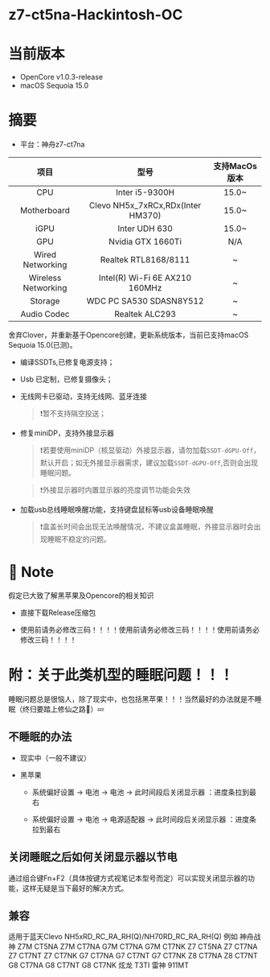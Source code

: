 # z7-ct5na-Hackintosh-OC

# 当前版本

- OpenCore v1.0.3-release
- macOS Sequoia 15.0

# 摘要

- 平台：神舟z7-ct7na

|        项目         |               型号                | 支持MacOs版本 |
| :-----------------: | :-------------------------------: | :-----------: |
|         CPU         |          Inter i5-9300H           |   15.0~       |
|     Motherboard     | Clevo NH5x_7xRCx,RDx(Inter HM370) |   15.0~       |
|        iGPU         |           Inter UDH 630           |   15.0~       |
|         GPU         |         Nvidia GTX 1660Ti         |      N/A      |
|  Wired Networking   |       Realtek RTL8168/8111        |       ~       |
| Wireless Networking |   Intel(R) Wi-Fi 6E AX210 160MHz  |       ~       |
|       Storage       |      WDC PC SA530 SDASN8Y512      |       ~       |
|     Audio Codec     |          Realtek ALC293           |       ~       |

舍弃Clover，并重新基于Opencore创建，更新系统版本，当前已支持macOS Sequoia 15.0(已测)。

- 编译SSDTs,已修复电源支持；

- Usb 已定制，已修复摄像头；

- 无线网卡已驱动，支持无线网、蓝牙连接

  > ❗​暂不支持隔空投送；

- 修复miniDP，支持外接显示器

  > ❗若要使用miniDP（核显驱动）外接显示器，请勿加载`SSDT-dGPU-Off`，默认开启；如无外接显示器需求，建议加载`SSDT-dGPU-Off`,否则会出现睡眠问题。
  
  > ❗外接显示器时内置显示器的亮度调节功能会失效

- 加载usb总线睡眠唤醒功能，支持键盘鼠标等usb设备睡眠唤醒

  > ❗盒盖长时间会出现无法唤醒情况，不建议盒盖睡眠，外接显示器时会出现睡眠不稳定的问题。

# :bookmark: Note

 假定已大致了解黑苹果及Opencore的相关知识

- 直接下载Release压缩包

- 使用前请务必修改三码！！！！使用前请务必修改三码！！！！使用前请务必修改三码！！！！

# 附：关于此类机型的睡眠问题！！！

睡眠问题总是很恼人，除了现实中，也包括黑苹果！！！当然最好的办法就是不睡眠（终归要踏上修仙之路👻）💤

## 不睡眠的办法

- 现实中（一般不建议）

- 黑苹果

   -  系统偏好设置 -> 电池 -> 电池 -> 此时间段后关闭显示器 ：进度条拉到最右
   
   -  系统偏好设置 -> 电池 -> 电源适配器 -> 此时间段后关闭显示器 ：进度条拉到最右

## 关闭睡眠之后如何关闭显示器以节电

通过组合键Fn+F2（具体按键方式视笔记本型号而定）可以实现关闭显示器的功能，这样无疑是当下最好的解决方式。

## 兼容
适用于蓝天Clevo NH5xRD_RC_RA_RH(Q)/NH70RD_RC_RA_RH(Q) 例如 神舟战神 Z7M CT5NA Z7M CT7NA G7M CT7NA G7M CT7NK Z7 CT5NA Z7 CT7NA Z7 CT7NT Z7 CT7NK G7 CT7NA G7 CT7NT G7 CT7NK Z8 CT7NA Z8 CT7NT G8 CT7NA G8 CT7NT G8 CT7NK 炫龙 T3TI 雷神 911MT
